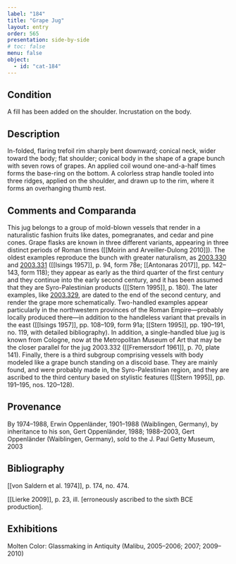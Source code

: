 ```yaml
---
label: "184"
title: "Grape Jug"
layout: entry
order: 565
presentation: side-by-side
# toc: false
menu: false
object:
  - id: "cat-184"
---
```


## Condition

A fill has been added on the shoulder. Incrustation on the body.

## Description

In-folded, flaring trefoil rim sharply bent downward; conical neck, wider toward the body; flat shoulder; conical body in the shape of a grape bunch with seven rows of grapes. An applied coil wound one-and-a-half times forms the base-ring on the bottom. A colorless strap handle tooled into three ridges, applied on the shoulder, and drawn up to the rim, where it forms an overhanging thumb rest.

## Comments and Comparanda

This jug belongs to a group of mold-blown vessels that render in a naturalistic fashion fruits like dates, pomegranates, and cedar and pine cones. Grape flasks are known in three different variants, appearing in three distinct periods of Roman times ([[Moirin and Arveiller-Dulong 2010]]). The oldest examples reproduce the bunch with greater naturalism, as [2003.330](#num) and [2003.331](#num) ([[Isings 1957]], p. 94, form 78e; [[Antonaras 2017]], pp. 142–143, form 118); they appear as early as the third quarter of the first century and they continue into the early second century, and it has been assumed that they are Syro-Palestinian products ([[Stern 1995]], p. 180). The later examples, like [2003.329](#num), are dated to the end of the second century, and render the grape more schematically. Two-handled examples appear particularly in the northwestern provinces of the Roman Empire—probably locally produced there—in addition to the handleless variant that prevails in the east ([[Isings 1957]], pp. 108–109, form 91a; [[Stern 1995]], pp. 190–191, no. 119, with detailed bibliography). In addition, a single-handled blue jug is known from Cologne, now at the Metropolitan Museum of Art that may be the closer parallel for the jug 2003.332 ([[Fremersdorf 1961]], p. 70, plate 141). Finally, there is a third subgroup comprising vessels with body modeled like a grape bunch standing on a discoid base. They are mainly found, and were probably made in, the Syro-Palestinian region, and they are ascribed to the third century based on stylistic features ([[Stern 1995]], pp. 191–195, nos. 120–128).

## Provenance

By 1974–1988, Erwin Oppenländer, 1901–1988 (Waiblingen, Germany), by inheritance to his son, Gert Oppenländer, 1988; 1988–2003, Gert Oppenländer (Waiblingen, Germany), sold to the J. Paul Getty Museum, 2003

## Bibliography

[[von Saldern et al. 1974]], p. 174, no. 474.

[[Lierke 2009]], p. 23, ill. \[erroneously ascribed to the sixth BCE production\].

## Exhibitions

Molten Color: Glassmaking in Antiquity (Malibu, 2005–2006; 2007; 2009–2010)